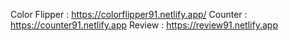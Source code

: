 Color Flipper : https://colorflipper91.netlify.app/
Counter : https://counter91.netlify.app
Review : https://review91.netlify.app

